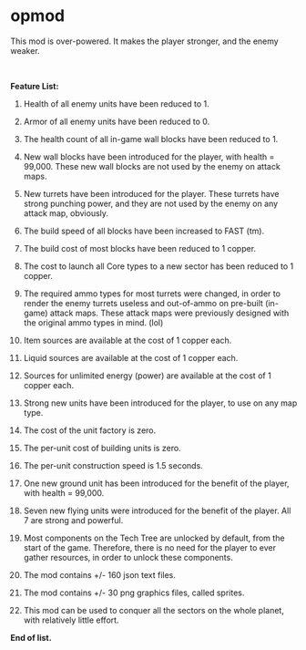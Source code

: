 # opmod
This mod is over-powered. It makes the player stronger, and the enemy weaker.

<br>

**Feature List:**

1. Health of all enemy units have been reduced to 1.

2. Armor of all enemy units have been reduced to 0. 

3. The health count of all in-game wall blocks have been reduced to 1.

4. New wall blocks have been introduced for the player, with health = 99,000.
   These new wall blocks are not used by the enemy on attack maps.

5. New turrets have been introduced for the player. These turrets have strong punching power, and they are not used by the enemy on any attack map, obviously.

6. The build speed of all blocks have been increased to FAST (tm).

7. The build cost of most blocks have been reduced to 1 copper.

8. The cost to launch all Core types to a new sector has been reduced to 1 copper.

9. The required ammo types for most turrets were changed, in order to render the enemy turrets
   useless and out-of-ammo on pre-built (in-game) attack maps.
   These attack maps were previously designed with the original ammo types in mind. (lol)

10. Item sources are available at the cost of 1 copper each.

11. Liquid sources are available at the cost of 1 copper each.

12. Sources for unlimited energy (power) are available at the cost of 1 copper each.

13. Strong new units have been introduced for the player, to use on any map type.

14. The cost of the unit factory is zero.

15. The per-unit cost of building units is zero.

16. The per-unit construction speed is 1.5 seconds.

17. One new ground unit has been introduced for the benefit of the player, with health = 99,000.

18. Seven new flying units were introduced for the benefit of the player. All 7 are strong and powerful.

19. Most components on the Tech Tree are unlocked by default, from the start of the game.
    Therefore, there is no need for the player to ever gather resources, in order to unlock these components.

20. The mod contains +/- 160 json text files.

21. The mod contains +/- 30 png graphics files, called sprites.

22. This mod can be used to conquer all the sectors on the whole planet, with relatively little effort.

**End of list.**
